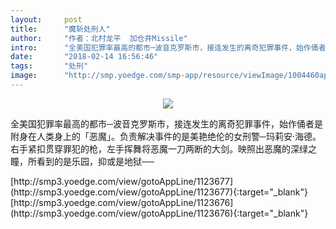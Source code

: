 ```yaml
---
layout:     post
title:      "魔斩处刑人"
author:     "作者：北村龙平  加仓井Missile"
intro:      "全美国犯罪率最高的都市─波音克罗斯市，接连发生的离奇犯罪事件，始作俑者是附身在人类身上的「恶魔」。负责解决事件的是美艳绝伦的女刑警─玛莉安‧海德。右手紧扣贯穿罪犯的枪，左手挥舞将恶魔一刀两断的大剑。映照出恶魔的深绿之瞳，所看到的是乐园，抑或是地狱──"
date:       "2018-02-14 16:56:46"
tags:       "处刑"
image:      "http://smp.yoedge.com/smp-app/resource/viewImage/1004460appline.png"
---
```

<div style="text-align: center">
<p><img src="http://smp.yoedge.com/smp-app/resource/viewImage/1004460appline.png"/></p>
</div>
<p class="post-meta">
<span>全美国犯罪率最高的都市─波音克罗斯市，接连发生的离奇犯罪事件，始作俑者是附身在人类身上的「恶魔」。负责解决事件的是美艳绝伦的女刑警─玛莉安‧海德。右手紧扣贯穿罪犯的枪，左手挥舞将恶魔一刀两断的大剑。映照出恶魔的深绿之瞳，所看到的是乐园，抑或是地狱──</span>
</p>
[http://smp3.yoedge.com/view/gotoAppLine/1123677](http://smp3.yoedge.com/view/gotoAppLine/1123677){:target="_blank"}
[http://smp3.yoedge.com/view/gotoAppLine/1123676](http://smp3.yoedge.com/view/gotoAppLine/1123676){:target="_blank"}


